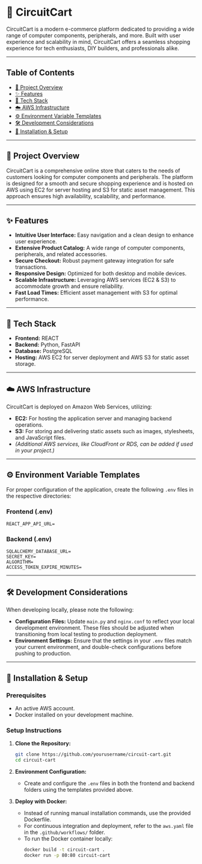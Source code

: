 # 🛒 CircuitCart

CircuitCart is a modern e-commerce platform dedicated to providing a wide range of computer components, peripherals, and more. Built with user experience and scalability in mind, CircuitCart offers a seamless shopping experience for tech enthusiasts, DIY builders, and professionals alike.

---

## Table of Contents
- [🚀 Project Overview](#project-overview)
- [✨ Features](#features)
- [🔧 Tech Stack](#tech-stack)
- [☁️ AWS Infrastructure](#aws-infrastructure)
- [⚙️ Environment Variable Templates](#environment-variable-templates)
- [🛠️ Development Considerations](#development-considerations)
- [🚀 Installation & Setup](#installation--setup)

---

## 🚀 Project Overview
CircuitCart is a comprehensive online store that caters to the needs of customers looking for computer components and peripherals. The platform is designed for a smooth and secure shopping experience and is hosted on AWS using EC2 for server hosting and S3 for static asset management. This approach ensures high availability, scalability, and performance.

---

## ✨ Features
- **Intuitive User Interface:** Easy navigation and a clean design to enhance user experience.
- **Extensive Product Catalog:** A wide range of computer components, peripherals, and related accessories.
- **Secure Checkout:** Robust payment gateway integration for safe transactions.
- **Responsive Design:** Optimized for both desktop and mobile devices.
- **Scalable Infrastructure:** Leveraging AWS services (EC2 & S3) to accommodate growth and ensure reliability.
- **Fast Load Times:** Efficient asset management with S3 for optimal performance.

---

## 🔧 Tech Stack
- **Frontend:** REACT
- **Backend:** Python, FastAPI
- **Database:** PostgreSQL
- **Hosting:** AWS EC2 for server deployment and AWS S3 for static asset storage.

---

## ☁️ AWS Infrastructure
CircuitCart is deployed on Amazon Web Services, utilizing:
- **EC2:** For hosting the application server and managing backend operations.
- **S3:** For storing and delivering static assets such as images, stylesheets, and JavaScript files.
- *(Additional AWS services, like CloudFront or RDS, can be added if used in your project.)*

---

## ⚙️ Environment Variable Templates

For proper configuration of the application, create the following `.env` files in the respective directories:

### Frontend (.env)
```dotenv
REACT_APP_API_URL=
```

### Backend (.env)
```dotenv
SQLALCHEMY_DATABASE_URL=
SECRET_KEY=
ALGORITHM=
ACCESS_TOKEN_EXPIRE_MINUTES=
```

---

## 🛠️ Development Considerations
When developing locally, please note the following:
- **Configuration Files:** Update `main.py` and `nginx.conf` to reflect your local development environment. These files should be adjusted when transitioning from local testing to production deployment.
- **Environment Settings:** Ensure that the settings in your `.env` files match your current environment, and double-check configurations before pushing to production.

---

## 🚀 Installation & Setup

### Prerequisites
- An active AWS account.
- Docker installed on your development machine.

### Setup Instructions
1. **Clone the Repository:**
   ```bash
   git clone https://github.com/yourusername/circuit-cart.git
   cd circuit-cart
   ```

2. **Environment Configuration:**
   - Create and configure the `.env` files in both the frontend and backend folders using the templates provided above.

3. **Deploy with Docker:**
   - Instead of running manual installation commands, use the provided Dockerfile.
   - For continuous integration and deployment, refer to the `aws.yaml` file in the `.github/workflows/` folder.
   - To run the Docker container locally:
     ```bash
     docker build -t circuit-cart .
     docker run -p 80:80 circuit-cart
     ```